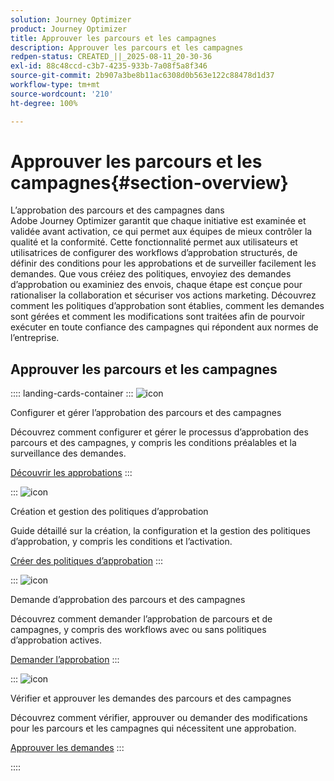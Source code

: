 ```yaml
---
solution: Journey Optimizer
product: Journey Optimizer
title: Approuver les parcours et les campagnes
description: Approuver les parcours et les campagnes
redpen-status: CREATED_||_2025-08-11_20-30-36
exl-id: 88c48ccd-c3b7-4235-933b-7a08f5a8f346
source-git-commit: 2b907a3be8b11ac6308d0b563e122c88478d1d37
workflow-type: tm+mt
source-wordcount: '210'
ht-degree: 100%

---
```


# Approuver les parcours et les campagnes{#section-overview}

L’approbation des parcours et des campagnes dans Adobe Journey Optimizer garantit que chaque initiative est examinée et validée avant activation, ce qui permet aux équipes de mieux contrôler la qualité et la conformité. Cette fonctionnalité permet aux utilisateurs et utilisatrices de configurer des workflows d’approbation structurés, de définir des conditions pour les approbations et de surveiller facilement les demandes. Que vous créiez des politiques, envoyiez des demandes d’approbation ou examiniez des envois, chaque étape est conçue pour rationaliser la collaboration et sécuriser vos actions marketing. Découvrez comment les politiques d’approbation sont établies, comment les demandes sont gérées et comment les modifications sont traitées afin de pourvoir exécuter en toute confiance des campagnes qui répondent aux normes de l’entreprise.

## Approuver les parcours et les campagnes

:::: landing-cards-container
:::
![icon](https://cdn.experienceleague.adobe.com/icons/book.svg?lang=fr)

Configurer et gérer l’approbation des parcours et des campagnes

Découvrez comment configurer et gérer le processus d’approbation des parcours et des campagnes, y compris les conditions préalables et la surveillance des demandes.

[Découvrir les approbations](../using/test-approve/gs-approval.md)
:::

:::
![icon](https://cdn.experienceleague.adobe.com/icons/gear.svg?lang=fr)

Création et gestion des politiques d’approbation

Guide détaillé sur la création, la configuration et la gestion des politiques d’approbation, y compris les conditions et l’activation.

[Créer des politiques d’approbation](../using/test-approve/approval-policies.md)
:::

:::
![icon](https://cdn.experienceleague.adobe.com/icons/list-check.svg?lang=fr)

Demande d’approbation des parcours et des campagnes

Découvrez comment demander l’approbation de parcours et de campagnes, y compris des workflows avec ou sans politiques d’approbation actives.

[Demander l’approbation](../using/test-approve/request-approval.md)
:::

:::
![icon](https://cdn.experienceleague.adobe.com/icons/shield-halved.svg?lang=fr)

Vérifier et approuver les demandes des parcours et des campagnes

Découvrez comment vérifier, approuver ou demander des modifications pour les parcours et les campagnes qui nécessitent une approbation.

[Approuver les demandes](../using/test-approve/review-approve-request.md)
:::

::::
